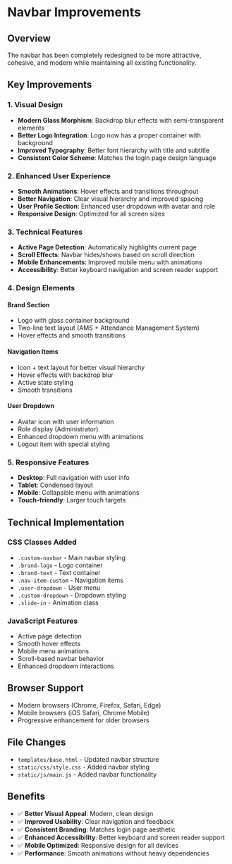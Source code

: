 # Navbar Improvements

## Overview
The navbar has been completely redesigned to be more attractive, cohesive, and modern while maintaining all existing functionality.

## Key Improvements

### 1. **Visual Design**
- **Modern Glass Morphism**: Backdrop blur effects with semi-transparent elements
- **Better Logo Integration**: Logo now has a proper container with background
- **Improved Typography**: Better font hierarchy with title and subtitle
- **Consistent Color Scheme**: Matches the login page design language

### 2. **Enhanced User Experience**
- **Smooth Animations**: Hover effects and transitions throughout
- **Better Navigation**: Clear visual hierarchy and improved spacing
- **User Profile Section**: Enhanced user dropdown with avatar and role
- **Responsive Design**: Optimized for all screen sizes

### 3. **Technical Features**
- **Active Page Detection**: Automatically highlights current page
- **Scroll Effects**: Navbar hides/shows based on scroll direction
- **Mobile Enhancements**: Improved mobile menu with animations
- **Accessibility**: Better keyboard navigation and screen reader support

### 4. **Design Elements**

#### **Brand Section**
- Logo with glass container background
- Two-line text layout (AMS + Attendance Management System)
- Hover effects and smooth transitions

#### **Navigation Items**
- Icon + text layout for better visual hierarchy
- Hover effects with backdrop blur
- Active state styling
- Smooth transitions

#### **User Dropdown**
- Avatar icon with user information
- Role display (Administrator)
- Enhanced dropdown menu with animations
- Logout item with special styling

### 5. **Responsive Features**
- **Desktop**: Full navigation with user info
- **Tablet**: Condensed layout
- **Mobile**: Collapsible menu with animations
- **Touch-friendly**: Larger touch targets

## Technical Implementation

### CSS Classes Added
- `.custom-navbar` - Main navbar styling
- `.brand-logo` - Logo container
- `.brand-text` - Text container
- `.nav-item-custom` - Navigation items
- `.user-dropdown` - User menu
- `.custom-dropdown` - Dropdown styling
- `.slide-in` - Animation class

### JavaScript Features
- Active page detection
- Smooth hover effects
- Mobile menu animations
- Scroll-based navbar behavior
- Enhanced dropdown interactions

## Browser Support
- Modern browsers (Chrome, Firefox, Safari, Edge)
- Mobile browsers (iOS Safari, Chrome Mobile)
- Progressive enhancement for older browsers

## File Changes
- `templates/base.html` - Updated navbar structure
- `static/css/style.css` - Added navbar styling
- `static/js/main.js` - Added navbar functionality

## Benefits
- ✅ **Better Visual Appeal**: Modern, clean design
- ✅ **Improved Usability**: Clear navigation and feedback
- ✅ **Consistent Branding**: Matches login page aesthetic
- ✅ **Enhanced Accessibility**: Better keyboard and screen reader support
- ✅ **Mobile Optimized**: Responsive design for all devices
- ✅ **Performance**: Smooth animations without heavy dependencies 